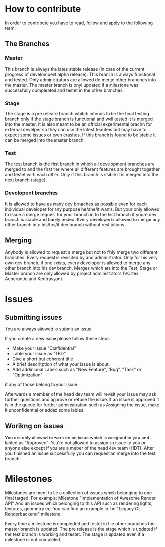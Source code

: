# How to contribute #

In order to contribute you have to read, follow and apply to the following term:

## The Branches ##
### Master ###
This branch is always the lates stable release (in case of the current progress 
of develompent alpha release).
This branch is always functional and tested.
Only administrators are allowed do merge other branches into the master.
The master branch is onyl updated if a milestone was successfully compleated and
testet in the other branches.

### Stage ###
The stage is a pre release branch whitch intends to be the final testing branch
only if the stage branch is functional and well tested it is merged into the master.
It is also meant to be an official experimental brachn for external develper so 
they can use the latest feauters but may have to expect some issues or even crashes.
If this branch is found to be stable it can be merged into the master branch.

### Test ###
The test branch is the first branch in which all development branches are merged 
to and the first tier where all different features are brought together and 
testet with each other.
Only if this branch is stable it is merged into the next branch (stage).

### Developent branches ###
It is allowed to have as many dev brnaches as possible even for each individual 
developer for any purpose he/she/it wants.
But your only allowed to issue a merge request for your branch in to the test 
branch if youre dev branch is stable and barely tested.
Every developer is allowed to merge any other branch into his/her/it dev branch 
without restrictions.

## Merging ##
Anybody is allowed to request a merge but not to finly merge two different branches.
Every request is revisited by and administrator.
Only for his very own dev branch, if one exists, every developer is allowed to
merge any other branch into his dev branch.
Merges which are into the Test, Stage or Master branch are only allowed by
project administrators (VOrtex Acherontic and Kentravyon).

# Issues #

## Submitting issues ##
You are always allowed to submit an issue.

If you create a new issue please follow these steps:

  * Make your issue "Confidential"
  * Lable your issue as "TBD"
  * Give a short but coherent title
  * A brief descritption of what your issue is about.
  * Add addinional Labels such as "New Feature", "Bug", "Task" or "Optimization"

if any of those belong to your issue.

Afterwards a member of the head dev team will revisit your issue may ask further
questions and approve or refuse the issue.
If an issue is approved it is in the queue for further adminsitration such as
Assigning the issue, make it unconfidential or added some lables.

## Worikng on issues ##
You are only allowed to work on an issue which is assigned to you and labled as 
"Approved".
You're not allowed to assign an issue to you or anyone else except if you are a 
meber of the head dev team (HDT).
After you finished an issue successfully you can request an merge into the test 
branch.

# Milestones #
Milestones are ment to be a collection of issues which belonging to one final
targed.
For example: Milestone "Implementation of Awesome Render API"
And an issues which belonging to this API such as rendering lights, textures,
geometry eg.
You can find an example in the "Legacy GL Renderbackend" milestone.

Every time a milestone is compleded and testet in the other branches the master
branch is updated.
The pre release is the stage which is updated if the test branch is working and
testet. The stage is updated even if a milestone is not completed.